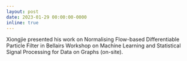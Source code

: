 ```yaml
---
layout: post
date: 2023-01-29 00:00:00-0000
inline: true
---
```


Xiongjie presented his work on Normalising Flow-based Differentiable Particle Filter in Bellairs Workshop on Machine Learning and Statistical Signal Processing for Data on Graphs (on-site). 
